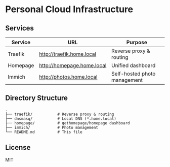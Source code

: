 # Personal Cloud Infrastructure

## Services

| Service | URL | Purpose |
|---------|-----|---------|
| Traefik | http://traefik.home.local | Reverse proxy & routing |
| Homepage | http://homepage.home.local | Unified dashboard |
| Immich | http://photos.home.local | Self-hosted photo management |

## Directory Structure

```
.
├── traefik/           # Reverse proxy & routing
├── dnsmasq/           # Local DNS (*.home.local)
├── homepage/          # gethomepage/homepage dashboard
├── immich/            # Photo management
└── README.md          # This file
```

## License

MIT
